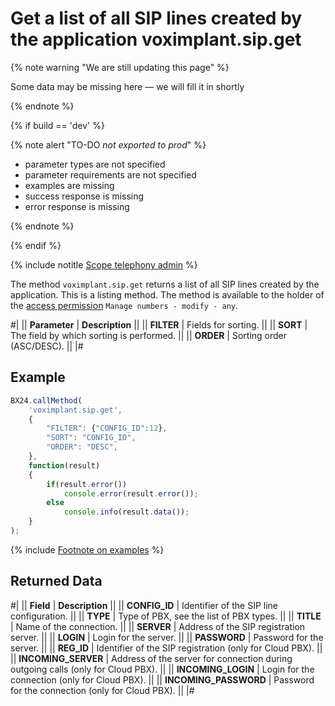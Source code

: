 # Get a list of all SIP lines created by the application voximplant.sip.get

{% note warning "We are still updating this page" %}

Some data may be missing here — we will fill it in shortly

{% endnote %}

{% if build == 'dev' %}

{% note alert "TO-DO _not exported to prod_" %}

- parameter types are not specified
- parameter requirements are not specified
- examples are missing
- success response is missing
- error response is missing

{% endnote %}

{% endif %}

{% include notitle [Scope telephony admin](../../_includes/scope-telephony-admin.md) %}

The method `voximplant.sip.get` returns a list of all SIP lines created by the application. This is a listing method. The method is available to the holder of the [access permission](https://helpdesk.bitrix24.com/open/18216960/) `Manage numbers - modify - any`.

#|
|| **Parameter** | **Description** ||
|| **FILTER** | Fields for sorting. ||
|| **SORT** | The field by which sorting is performed. ||
|| **ORDER** | Sorting order (ASC/DESC). ||
|#

## Example

```javascript
BX24.callMethod(
    'voximplant.sip.get',
    {
        "FILTER": {"CONFIG_ID":12},
        "SORT": "CONFIG_ID",
        "ORDER": "DESC",
    },
    function(result)
    {
        if(result.error())
            console.error(result.error());
        else
            console.info(result.data());
    }
);
```

{% include [Footnote on examples](../../../../_includes/examples.md) %}

## Returned Data

#|
|| **Field** | **Description** ||
|| **CONFIG_ID** | Identifier of the SIP line configuration. ||
|| **TYPE** | Type of PBX, see the list of PBX types. ||
|| **TITLE** | Name of the connection. ||
|| **SERVER** | Address of the SIP registration server. ||
|| **LOGIN** | Login for the server. ||
|| **PASSWORD** | Password for the server. ||
|| **REG_ID** | Identifier of the SIP registration (only for Cloud PBX). ||
|| **INCOMING_SERVER** | Address of the server for connection during outgoing calls (only for Cloud PBX). ||
|| **INCOMING_LOGIN** | Login for the connection (only for Cloud PBX). ||
|| **INCOMING_PASSWORD** | Password for the connection (only for Cloud PBX). ||
|#